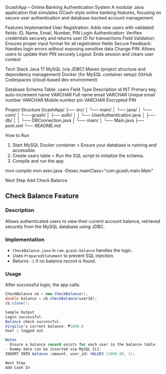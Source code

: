 GcashApp – Online Banking Authentication System
A modular Java application that simulates GCash-style online banking features, focusing on secure user authentication and database-backed account management.

Features Implemented
User Registration: Adds new users with validated fields: ID, Name, Email, Number, PIN
Login Authentication: Verifies credentials securely and returns user ID for transactions
Field Validation: Ensures proper input format for all registration fields
Secure Feedback: Handles login errors without exposing sensitive data
Change PIN: Allows users to update their PIN securely
Logout: Ends session and clears user context

Tech Stack
Java 17
MySQL (via JDBC)
Maven (project structure and dependency management)
Docker (for MySQL container setup)
GitHub Codespaces (cloud-based dev environment)

Database Schema
Table: users
Field    Type      	Description
id      	INT      	Primary key, auto-increment
name    	VARCHAR  	Full name
email    	VARCHAR  	Unique email
number  	VARCHAR  	Mobile number
pin    	  VARCHAR  	Encrypted PIN

Project Structure
GcashApp/
├── src/
│   └── main/
│       └── java/
│           └── com/
│               └── gcash/
│                   ├── auth/
│                   │   └── UserAuthentication.java
│                   ├── db/
│                   │   └── DBConnection.java
│                   └── main/
│                       └── Main.java
├── pom.xml
└── README.md

How to Run
1. Start MySQL Docker container = Ensure your database is running and accessible.
2. Create users table = Run the SQL script to initialize the schema.
3. Compile and run the app

mvn compile
mvn exec:java -Dexec.mainClass="com.gcash.main.Main"

Next Step
Add Check Balance

## Check Balance Feature
### Description
Allows authenticated users to view their current account balance, retrieved securely from the MySQL database using JDBC.
### Implementation
- `CheckBalance.java` in `com.gcash.balance` handles the logic.
- Uses `PreparedStatement` to prevent SQL injection.
- Returns `-1` if no balance record is found.
### Usage
After successful login, the app calls:
```java
CheckBalance cb = new CheckBalance();
double balance = cb.checkBalance(userId);
cb.close();

Sample Output
Login successful.
Balance check successful.
Virgilio's current balance: ₱1000.0
User 1 logged out.

Notes
- Ensure a balance record exists for each user in the balance table.
- Dummy data can be inserted via MySQL CLI:
INSERT INTO balance (amount, user_id) VALUES (1000.00, 1);

Next Step
Add Cash In
